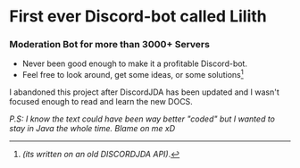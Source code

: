# First ever Discord-bot called **Lilith**
### Moderation Bot for more than 3000+ Servers

 * Never been good enough to make it a profitable Discord-bot.
 *  Feel free to look around, get some ideas, or some solutions[^1]
   
I abandoned this project after DiscordJDA has been updated and I wasn't focused enough to read and learn the new DOCS.

[^1]: _(its written on an old DISCORDJDA API)_.




*P.S: I know the text could have been way better "coded" but I wanted to stay in Java the whole time. Blame on me xD*
